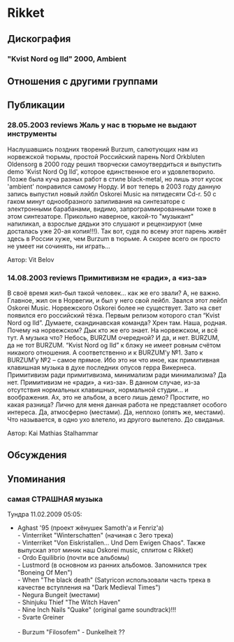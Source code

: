 # Rikket



## Дискография

### "Kvist Nord og Ild" 2000, Ambient




## Отношения с другими группами


## Публикации

### 28.05.2003 reviews Жаль у нас в тюрьме не выдают инструменты

<p>Наслушавшись поздних творений Burzum, салютующих нам из норвежской тюрьмы, простой Российский парень Nord Orkbluten Oldensorg в 2000 году решил творчески самоутвердиться и выпустить demo 'Kvist Nord Og Ild', которое единственное его и удовлетворило. Позже была куча разных работ в стиле black-metal, но лишь этот кусок 'ambient' понравился самому Норду. И вот теперь в 2003 году данную запись выпустил новый лэйбл Oskorei Music на пятидесяти Cd-r. 50 с гаком минут однообразного запиливания на синтезаторе с электронными барабанами, видимо, запрограммированными тоже в этом синтезаторе. Прикольно наверное, какой-то "музыкант" напиликал, а взрослые дядьки это слушают и рецензируют (мне досталась уже 20-ая копия!!!). Так вот, судя по всему этот парень живёт здесь в России хуже, чем Burzum в тюрьме. А скорее всего он просто не умеет ни сочинять, ни играть...</p>

Автор: Vit Belov

### 14.08.2003 reviews Примитивизм не «ради», а «из-за»

<p>В своё время жил-был такой человек… как же его звали? А, не важно. Главное, жил он в Норвегии, и был у него свой лейбл. Звался этот лейбл Oskorei Music. Норвежского Oskorei более не существует. Зато на свет появился его российский тёзка. Первым релизом которого стал “Kvist Nord og Ild”. Думаете, скандинавская команда? Хрен там. Наша, родная. Почему на норвежском? Дык кто же его знает. На норвежском, и всё тут. А музыка что? Небось, BURZUM очередной? И да, и нет. BURZUM, да не тот BURZUM. “Kvist Nord og Ild” к блэку не имеет ровным счётом никакого отношения. А соответственно и к BURZUM’у №1. Зато к BURZUM’у №2 – самое прямое. Ибо это ни что иное, как примитивная клавишная музыка в духе последних опусов герра Викернеса. Примитивизм ради примитивизма, минимализм ради минимализма? Да нет. Примитивизм не «ради», а «из-за». В данном случае, из-за отсутствия нормальных клавишных, нормальной студии… и воображения. Ах, это не альбом, а всего лишь демо? Простите, но какая разница? Лично для меня данная работа не представляет особого интереса. Да, атмосферно (местами). Да, неплохо (опять же, местами). Что называется, в одно ухо влетело, из другого вылетело. До свиданья.</p>

Автор: Kai Mathias Stalhammar


## Обсуждения


## Упоминания

### самая СТРАШНАЯ музыка

Тундра 11.02.2009 05:05:
- Aghast '95 (проект жёнушек Samoth'а и Fenriz'а)<BR>- Vinterriket  "Winterschatten" (начиная с 3его трека)<BR>- Vinterriket "Von Eiskristallen... Und Dem Ewigen Chaos". Также выпускал этот миник наш Oskorei music, сплитом с Rikket)<BR>- Ordo Equilibrio (почти все альбомы)<BR>- Lustmord (в основном из ранних альбомов. Запомнился трек "Boneing Of Men")<BR>- When "The black death" (Satyricon использовали часть трека в качестве вступления на "Dark Medieval Times")<BR>- Negura Bungeit (местами)<BR>- Shinjuku Thief "The Witch Haven"<BR>- Nine Inch Nails "Quake" (original game soundtrack)!!!<BR>- Svarte Greiner<BR><BR>- Burzum "Filosofem" - Dunkelheit ??<BR><BR> 

